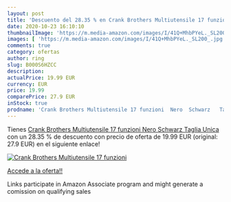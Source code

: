 ```yaml
---
layout: post
title: 'Descuento del 28.35 % en Crank Brothers Multiutensile 17 funzioni'
date: 2020-10-23 16:10:10
thumbnailImage: 'https://m.media-amazon.com/images/I/41Q+MhbPYeL._SL200_.jpg'
images: [ 'https://m.media-amazon.com/images/I/41Q+MhbPYeL._SL200_.jpg' ]
comments: true
category: ofertas
author: ring
slug: B000S6HZCC
description:
actualPrice: 19.99 EUR
currency: EUR
price: 19.99
comparePrice: 27.9 EUR
inStock: true
prodname: 'Crank Brothers Multiutensile 17 funzioni  Nero  Schwarz   Taglia Unica'
---
```


Tienes [Crank Brothers Multiutensile 17 funzioni  Nero  Schwarz   Taglia Unica](https://www.amazon.it/dp/B000S6HZCC/?tag=tolees00-21) con un 28.35 % de descuento con precio de oferta de 19.99 EUR (original: 27.9 EUR) en el siguiente enlace!

[![Crank Brothers Multiutensile 17 funzioni](https://m.media-amazon.com/images/I/41Q+MhbPYeL._SL200_.jpg)](https://www.amazon.it/dp/B000S6HZCC/?tag=tolees00-21)

[Accede a la oferta!!](https://www.amazon.it/dp/B000S6HZCC/?tag=tolees00-21)

Links participate in Amazon Associate program and might generate a comission on qualifying sales



